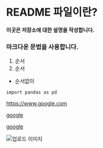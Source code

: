 # README 파일이란?

**이곳은 저장소에 대한 설명을 작성합니다.**

### 마크다운 문법을 사용합니다.

1. 순서
2. 순서

- 순서없이

`import pandas as pd`

<https://www.google.com>


[google](https://www.google.com)


[google](https://www.google.com,'구글')

![업로드 이미지](./45.jpg)
